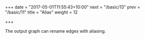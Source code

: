+++
date = "2017-05-01T11:55:43+10:00"
next = "/basic/13"
prev = "/basic/11"
title = "Alias"
weight = 12


+++

The output graph can rename edges with aliasing.
